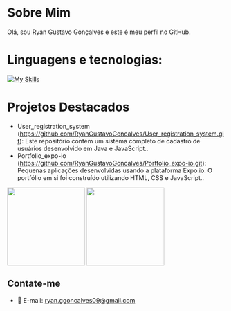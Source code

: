 # Sobre Mim

Olá, sou Ryan Gustavo Gonçalves e este é meu perfil no GitHub.

# Linguagens e tecnologias:
 [![My Skills](https://skillicons.dev/icons?i=java,spring,javascript,html,css,vite,react,mongo,mysql,bootstrap,maven)](https://skillicons.dev)
    
# Projetos Destacados

- User_registration_system (https://github.com/RyanGustavoGoncalves/User_registration_system.git): Este repositório contém um sistema completo de cadastro de usuários desenvolvido em Java e JavaScript..
- Portfolio_expo-io (https://github.com/RyanGustavoGoncalves/Portfolio_expo-io.git): Pequenas aplicações desenvolvidas usando a plataforma Expo.io. O portfólio em si foi construído utilizando HTML, CSS e JavaScript..

<div style="display: flex">
  <img height="180em" align="left" src="https://github-readme-stats.vercel.app/api?username=RyanGustavoGoncalves&show_icons=true&theme=transparent" />
   <a href="https://github.com/anuraghazra/convoychat">
  <img height=180em align="center" src="https://github-readme-stats.vercel.app/api/top-langs?username=RyanGustavoGoncalves&layout=compact&langs_count=8&card_width=320&show_icons=true&theme=transparent" />
  </a>
</div>

## Contate-me

- 📧 E-mail: ryan.ggoncalves09@gmail.com
